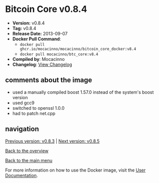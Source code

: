 # Bitcoin Core v0.8.4

- **Version:** v0.8.4
- **Tag:** v0.8.4
- **Release Date:** 2013-09-07
- **Docker Pull Command**:
  - `docker pull ghcr.io/mocacinno/mocacinno/bitcoin_core_docker:v8.4`
  - `docker pull mocacinno/btc_core:v8.4`
- **Compiled by**: Mocacinno
- **Changelog**: [View Changelog](https://github.com/bitcoin/bitcoin/blob/v0.8.4/doc/release-notes.md)

## comments about the image

- used a manually compiled boost 1.57.0 instead of the system's boost version
- used gcc9
- switched to openssl 1.0.0
- had to patch net.cpp

## navigation

[Previous version: v0.8.3](./v8.3.md) | [Next version: v0.8.5](./v8.5.md)

[Back to the overview](./Readme.md)

[Back to the main menu](../Readme.md)

For more information on how to use the Docker image, visit the [User Documentation](../userdocs/Readme.md).
